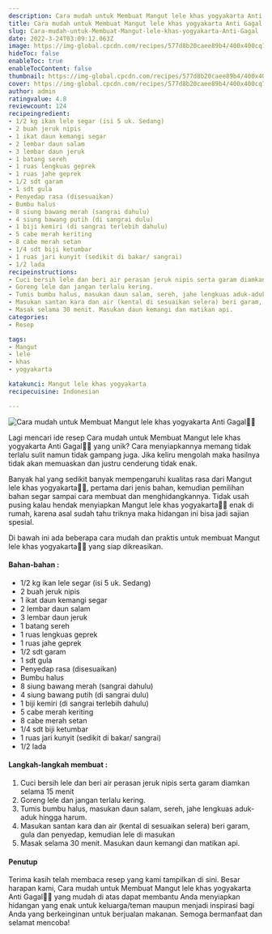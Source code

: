 ```yaml
---
description: Cara mudah untuk Membuat Mangut lele khas yogyakarta Anti Gagal"
title: Cara mudah untuk Membuat Mangut lele khas yogyakarta Anti Gagal
slug: Cara-mudah-untuk-Membuat-Mangut-lele-khas-yogyakarta-Anti-Gagal
date: 2022-3-24T03:09:12.063Z
image: https://img-global.cpcdn.com/recipes/577d8b20caee89b4/400x400cq70/photo.jpg
hideToc: false
enableToc: true
enableTocContent: false
thumbnail: https://img-global.cpcdn.com/recipes/577d8b20caee89b4/400x400cq70/photo.jpg
cover: https://img-global.cpcdn.com/recipes/577d8b20caee89b4/400x400cq70/photo.jpg
author: admin
ratingvalue: 4.8
reviewcount: 124
recipeingredient:
- 1/2 kg ikan lele segar (isi 5 uk. Sedang)
- 2 buah jeruk nipis
- 1 ikat daun kemangi segar
- 2 lembar daun salam
- 3 lembar daun jeruk
- 1 batang sereh
- 1 ruas lengkuas geprek
- 1 ruas jahe geprek
- 1/2 sdt garam
- 1 sdt gula
- Penyedap rasa (disesuaikan)
- Bumbu halus
- 8 siung bawang merah (sangrai dahulu)
- 4 siung bawang putih (di sangrai dulu)
- 1 biji kemiri (di sangrai terlebih dahulu)
- 5 cabe merah keriting
- 8 cabe merah setan
- 1/4 sdt biji ketumbar
- 1 ruas jari kunyit (sedikit di bakar/ sangrai)
- 1/2 lada
recipeinstructions:
- Cuci bersih lele dan beri air perasan jeruk nipis serta garam diamkan selama 15 menit
- Goreng lele dan jangan terlalu kering.
- Tumis bumbu halus, masukan daun salam, sereh, jahe lengkuas aduk-aduk hingga harum.
- Masukan santan kara dan air (kental di sesuaikan selera) beri garam, gula dan penyedap, kemudian lele di masukan
- Masak selama 30 menit. Masukan daun kemangi dan matikan api.
categories:
- Resep

tags:
- Mangut
- lele
- khas
- yogyakarta

katakunci: Mangut lele khas yogyakarta
recipecuisine: Indonesian

---
```


![Cara mudah untuk Membuat Mangut lele khas yogyakarta Anti Gagal👩‍🍳](https://img-global.cpcdn.com/recipes/577d8b20caee89b4/400x400cq70/photo.jpg)

Lagi mencari ide resep Cara mudah untuk Membuat Mangut lele khas yogyakarta Anti Gagal👩‍🍳 yang unik? Cara menyiapkannya memang tidak terlalu sulit namun tidak gampang juga. Jika keliru mengolah maka hasilnya tidak akan memuaskan dan justru cenderung tidak enak.

Banyak hal yang sedikit banyak mempengaruhi kualitas rasa dari Mangut lele khas yogyakarta👩‍🍳, pertama dari jenis bahan, kemudian pemilihan bahan segar sampai cara membuat dan menghidangkannya. Tidak usah pusing kalau hendak menyiapkan Mangut lele khas yogyakarta👩‍🍳 enak di rumah, karena asal sudah tahu triknya maka hidangan ini bisa jadi sajian spesial.

Di bawah ini ada beberapa cara mudah dan praktis untuk membuat Mangut lele khas yogyakarta👩‍🍳 yang siap dikreasikan.

<!--inarticleads1-->

#### Bahan-bahan :

- 1/2 kg ikan lele segar (isi 5 uk. Sedang)
- 2 buah jeruk nipis
- 1 ikat daun kemangi segar
- 2 lembar daun salam
- 3 lembar daun jeruk
- 1 batang sereh
- 1 ruas lengkuas geprek
- 1 ruas jahe geprek
- 1/2 sdt garam
- 1 sdt gula
- Penyedap rasa (disesuaikan)
- Bumbu halus
- 8 siung bawang merah (sangrai dahulu)
- 4 siung bawang putih (di sangrai dulu)
- 1 biji kemiri (di sangrai terlebih dahulu)
- 5 cabe merah keriting
- 8 cabe merah setan
- 1/4 sdt biji ketumbar
- 1 ruas jari kunyit (sedikit di bakar/ sangrai)
- 1/2 lada

<!--inarticleads2-->

#### Langkah-langkah membuat :

1. Cuci bersih lele dan beri air perasan jeruk nipis serta garam diamkan selama 15 menit
1. Goreng lele dan jangan terlalu kering.
1. Tumis bumbu halus, masukan daun salam, sereh, jahe lengkuas aduk-aduk hingga harum.
1. Masukan santan kara dan air (kental di sesuaikan selera) beri garam, gula dan penyedap, kemudian lele di masukan
1. Masak selama 30 menit. Masukan daun kemangi dan matikan api.

#### Penutup

Terima kasih telah membaca resep yang kami tampilkan di sini. Besar harapan kami, Cara mudah untuk Membuat Mangut lele khas yogyakarta Anti Gagal👩‍🍳 yang mudah di atas dapat membantu Anda menyiapkan hidangan yang enak untuk keluarga/teman maupun menjadi inspirasi bagi Anda yang berkeinginan untuk berjualan makanan. Semoga bermanfaat dan selamat mencoba!